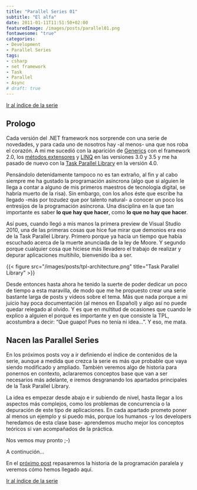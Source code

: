 ```yaml
---
title: "Parallel Series 01"
subtitle: "El alfa"
date: 2011-01-11T11:51:50+02:00
featuredImage: /images/posts/parallel01.png
fontawesome: "true"
categories: 
- Development
- Parallel Series
tags:
- csharp
- net framework
- Task
- Parallel
- Async
# draft: true
---
```


[Ir al índice de la serie](/es/parallelseriesindex)

## Prologo

Cada versión del .NET framework nos sorprende con una serie de novedades, y para cada uno de nosotros hay -al menos- una que nos roba el corazón. A mi me sucedió con la aparición de [Generics](http://msdn.microsoft.com/en-us/library/ms172192.aspx) con el framework 2.0, los [métodos extensores](http://msdn.microsoft.com/en-us/library/bb383977.aspx) y [LINQ](http://msdn.microsoft.com/en-us/library/bb308959.aspx) en las versiones 3.0 y 3.5 y me ha pasado de nuevo con la [Task Parallel Library](http://msdn.microsoft.com/en-us/library/bb308959.aspx) en la versión 4.0.

Pensándolo detenidamente tampoco no es tan extraño, al fin y al cabo siempre me ha gustado la programación asíncrona (algo que si alguien le llega a contar a alguno de mis primeros maestros de tecnología digital, se habría muerto de la risa). Sin embargo, con los años éste que escribe ha llegado -más por tozudez que por talento natural- a conocer un poco los entresijos de la programación asíncrona. Una disciplina en la que tan importante es saber **lo que hay que hacer**, como **lo que no hay que hacer**.

Así pues, cuando llegó a mis manos la primera preview de Visual Studio 2010, una de las primeras cosas que hice fue mirar que demonios era eso de la Task Parallel Library. Primero porque ya hacía un tiempo que había escuchado acerca de la muerte anunciada de la ley de Moore. Y segundo porque cualquier cosa que hiciese más llevadero el trabajo de realizar y depurar aplicaciones multihilo, bienvenido iba a ser.

{{< figure src="/images/posts/tpl-architecture.png" title="Task Parallel Library" >}}

Desde entonces hasta ahora he tenido la suerte de poder dedicar un poco de tiempo a esta maravilla, de modo que me he propuesto crear una serie bastante larga de posts y vídeos sobre el tema. Más que nada porque a mi juicio hay poca documentación (al menos en Español) y algo así no puede quedar relegado al olvido. Y es que en multitud de ocasiones que cuando le explico a alguien el porqué es importante y en que consiste la TPL, acostumbra a decir: “Que guapo! Pues no tenía ni idea…”. Y eso, me mata.

## Nacen las Parallel Series

En los próximos posts voy a ir definiendo el índice de contenidos de la serie, aunque a medida que crezca la serie es más que probable que vaya siendo modificado y ampliado. También veremos algo de historia para ponernos en contexto, aclararemos conceptos base que van a ser necesarios más adelante, e iremos desgranando los apartados principales de la Task Parallel Library.

La idea es empezar desde abajo e ir subiendo de nivel, hasta llegar a los aspectos más complejos, como los problemas de concurrencia o la depuración de este tipo de aplicaciones. En cada apartado prometo poner al menos un ejemplo y si puedo más, porque los humanos -y los developers heredamos de esta clase base- aprendemos mucho mejor los conceptos teóricos si van acompañados de la práctica.

Nos vemos muy pronto ;-)

A continución...

En el [próximo post](/es/parallelseries02/) repasaremos la historia de la programación paralela y veremos cómo hemos llegado aquí.

[Ir al índice de la serie](/es/parallelseriesindex)
